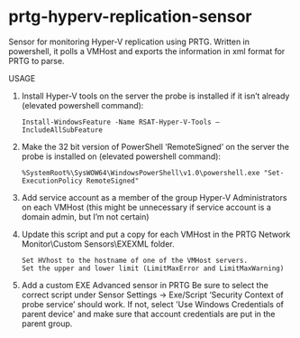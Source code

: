 # prtg-hyperv-replication-sensor
Sensor for monitoring Hyper-V replication using PRTG. Written in powershell, it polls a VMHost and exports the information in xml format for PRTG to parse.

USAGE

1.	Install Hyper-V tools on the server the probe is installed if it isn’t already (elevated powershell command): 

        Install-WindowsFeature -Name RSAT-Hyper-V-Tools –IncludeAllSubFeature

2.	Make the 32 bit version of PowerShell ‘RemoteSigned’ on the server the probe is installed on (elevated powershell command):

	    %SystemRoot%\SysWOW64\WindowsPowerShell\v1.0\powershell.exe "Set-ExecutionPolicy RemoteSigned"

3.	Add service account as a member of the group Hyper-V Administrators on each VMHost 
    (this might be unnecessary if service account is a domain admin, but I’m not certain)

4.	Update this script and put a copy for each VMHost in the PRTG Network Monitor\Custom Sensors\EXEXML folder.

        Set HVhost to the hostname of one of the VMHost servers. 
        Set the upper and lower limit (LimitMaxError and LimitMaxWarning)

5.	Add a custom EXE Advanced sensor in PRTG
	    Be sure to select the correct script under Sensor Settings -> Exe/Script
	‘Security Context of probe service’ should work. If not, select 'Use Windows Credentials of parent device' and make sure that account credentials are put in the parent group.
